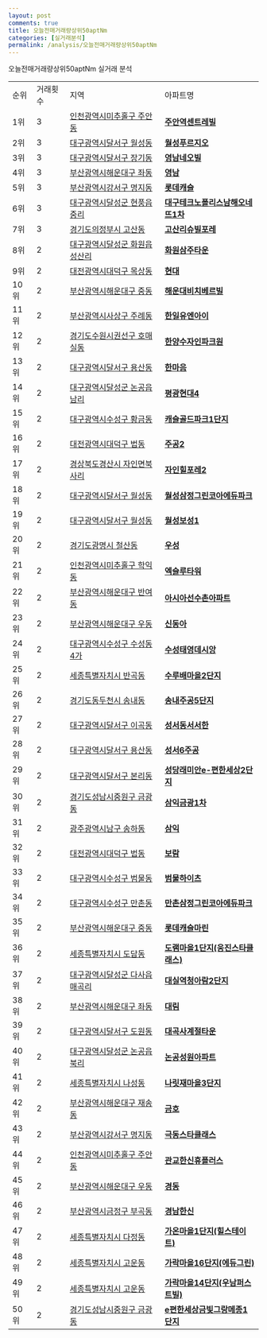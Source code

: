 ```yaml
---
layout: post
comments: true
title: 오늘전매거래량상위50aptNm
categories: [실거래분석]
permalink: /analysis/오늘전매거래량상위50aptNm
---
```


오늘전매거래량상위50aptNm 실거래 분석

<table>
  <tr>
    <td>순위</td>
    <td>거래횟수</td>
    <td>지역</td>
    <td>아파트명</td>
  </tr>

  <tr>
    <td>1위</td>
    <td>3</td>
    <td><a href="/apt/인천광역시미추홀구주안동">인천광역시미추홀구 주안동</a></td>
    <td colspan="4" style="font-weight: bold;"><a href="/apt/인천광역시미추홀구주안동주안역센트레빌">주안역센트레빌</a></td>
  </tr>

  <tr>
    <td>2위</td>
    <td>3</td>
    <td><a href="/apt/대구광역시달서구월성동">대구광역시달서구 월성동</a></td>
    <td colspan="4" style="font-weight: bold;"><a href="/apt/대구광역시달서구월성동월성푸르지오">월성푸르지오</a></td>
  </tr>

  <tr>
    <td>3위</td>
    <td>3</td>
    <td><a href="/apt/대구광역시달서구장기동">대구광역시달서구 장기동</a></td>
    <td colspan="4" style="font-weight: bold;"><a href="/apt/대구광역시달서구장기동영남네오빌">영남네오빌</a></td>
  </tr>

  <tr>
    <td>4위</td>
    <td>3</td>
    <td><a href="/apt/부산광역시해운대구좌동">부산광역시해운대구 좌동</a></td>
    <td colspan="4" style="font-weight: bold;"><a href="/apt/부산광역시해운대구좌동영남">영남</a></td>
  </tr>

  <tr>
    <td>5위</td>
    <td>3</td>
    <td><a href="/apt/부산광역시강서구명지동">부산광역시강서구 명지동</a></td>
    <td colspan="4" style="font-weight: bold;"><a href="/apt/부산광역시강서구명지동롯데캐슬">롯데캐슬</a></td>
  </tr>

  <tr>
    <td>6위</td>
    <td>3</td>
    <td><a href="/apt/대구광역시달성군현풍읍중리">대구광역시달성군 현풍읍중리</a></td>
    <td colspan="4" style="font-weight: bold;"><a href="/apt/대구광역시달성군현풍읍중리대구테크노폴리스남해오네뜨1차">대구테크노폴리스남해오네뜨1차</a></td>
  </tr>

  <tr>
    <td>7위</td>
    <td>3</td>
    <td><a href="/apt/경기도의정부시고산동">경기도의정부시 고산동</a></td>
    <td colspan="4" style="font-weight: bold;"><a href="/apt/경기도의정부시고산동고산리슈빌포레">고산리슈빌포레</a></td>
  </tr>

  <tr>
    <td>8위</td>
    <td>2</td>
    <td><a href="/apt/대구광역시달성군화원읍성산리">대구광역시달성군 화원읍성산리</a></td>
    <td colspan="4" style="font-weight: bold;"><a href="/apt/대구광역시달성군화원읍성산리화원삼주타운">화원삼주타운</a></td>
  </tr>

  <tr>
    <td>9위</td>
    <td>2</td>
    <td><a href="/apt/대전광역시대덕구목상동">대전광역시대덕구 목상동</a></td>
    <td colspan="4" style="font-weight: bold;"><a href="/apt/대전광역시대덕구목상동현대">현대</a></td>
  </tr>

  <tr>
    <td>10위</td>
    <td>2</td>
    <td><a href="/apt/부산광역시해운대구중동">부산광역시해운대구 중동</a></td>
    <td colspan="4" style="font-weight: bold;"><a href="/apt/부산광역시해운대구중동해운대비치베르빌">해운대비치베르빌</a></td>
  </tr>

  <tr>
    <td>11위</td>
    <td>2</td>
    <td><a href="/apt/부산광역시사상구주례동">부산광역시사상구 주례동</a></td>
    <td colspan="4" style="font-weight: bold;"><a href="/apt/부산광역시사상구주례동한일유엔아이">한일유엔아이</a></td>
  </tr>

  <tr>
    <td>12위</td>
    <td>2</td>
    <td><a href="/apt/경기도수원시권선구호매실동">경기도수원시권선구 호매실동</a></td>
    <td colspan="4" style="font-weight: bold;"><a href="/apt/경기도수원시권선구호매실동한양수자인파크원">한양수자인파크원</a></td>
  </tr>

  <tr>
    <td>13위</td>
    <td>2</td>
    <td><a href="/apt/대구광역시달서구용산동">대구광역시달서구 용산동</a></td>
    <td colspan="4" style="font-weight: bold;"><a href="/apt/대구광역시달서구용산동한마음">한마음</a></td>
  </tr>

  <tr>
    <td>14위</td>
    <td>2</td>
    <td><a href="/apt/대구광역시달성군논공읍남리">대구광역시달성군 논공읍남리</a></td>
    <td colspan="4" style="font-weight: bold;"><a href="/apt/대구광역시달성군논공읍남리평광현대4">평광현대4</a></td>
  </tr>

  <tr>
    <td>15위</td>
    <td>2</td>
    <td><a href="/apt/대구광역시수성구황금동">대구광역시수성구 황금동</a></td>
    <td colspan="4" style="font-weight: bold;"><a href="/apt/대구광역시수성구황금동캐슬골드파크1단지">캐슬골드파크1단지</a></td>
  </tr>

  <tr>
    <td>16위</td>
    <td>2</td>
    <td><a href="/apt/대전광역시대덕구법동">대전광역시대덕구 법동</a></td>
    <td colspan="4" style="font-weight: bold;"><a href="/apt/대전광역시대덕구법동주공2">주공2</a></td>
  </tr>

  <tr>
    <td>17위</td>
    <td>2</td>
    <td><a href="/apt/경상북도경산시자인면북사리">경상북도경산시 자인면북사리</a></td>
    <td colspan="4" style="font-weight: bold;"><a href="/apt/경상북도경산시자인면북사리자인힐포레2">자인힐포레2</a></td>
  </tr>

  <tr>
    <td>18위</td>
    <td>2</td>
    <td><a href="/apt/대구광역시달서구월성동">대구광역시달서구 월성동</a></td>
    <td colspan="4" style="font-weight: bold;"><a href="/apt/대구광역시달서구월성동월성삼정그린코아에듀파크">월성삼정그린코아에듀파크</a></td>
  </tr>

  <tr>
    <td>19위</td>
    <td>2</td>
    <td><a href="/apt/대구광역시달서구월성동">대구광역시달서구 월성동</a></td>
    <td colspan="4" style="font-weight: bold;"><a href="/apt/대구광역시달서구월성동월성보성1">월성보성1</a></td>
  </tr>

  <tr>
    <td>20위</td>
    <td>2</td>
    <td><a href="/apt/경기도광명시철산동">경기도광명시 철산동</a></td>
    <td colspan="4" style="font-weight: bold;"><a href="/apt/경기도광명시철산동우성">우성</a></td>
  </tr>

  <tr>
    <td>21위</td>
    <td>2</td>
    <td><a href="/apt/인천광역시미추홀구학익동">인천광역시미추홀구 학익동</a></td>
    <td colspan="4" style="font-weight: bold;"><a href="/apt/인천광역시미추홀구학익동엑슬루타워">엑슬루타워</a></td>
  </tr>

  <tr>
    <td>22위</td>
    <td>2</td>
    <td><a href="/apt/부산광역시해운대구반여동">부산광역시해운대구 반여동</a></td>
    <td colspan="4" style="font-weight: bold;"><a href="/apt/부산광역시해운대구반여동아시아선수촌아파트">아시아선수촌아파트</a></td>
  </tr>

  <tr>
    <td>23위</td>
    <td>2</td>
    <td><a href="/apt/부산광역시해운대구우동">부산광역시해운대구 우동</a></td>
    <td colspan="4" style="font-weight: bold;"><a href="/apt/부산광역시해운대구우동신동아">신동아</a></td>
  </tr>

  <tr>
    <td>24위</td>
    <td>2</td>
    <td><a href="/apt/대구광역시수성구수성동4가">대구광역시수성구 수성동4가</a></td>
    <td colspan="4" style="font-weight: bold;"><a href="/apt/대구광역시수성구수성동4가수성태영데시앙">수성태영데시앙</a></td>
  </tr>

  <tr>
    <td>25위</td>
    <td>2</td>
    <td><a href="/apt/세종특별자치시반곡동">세종특별자치시 반곡동</a></td>
    <td colspan="4" style="font-weight: bold;"><a href="/apt/세종특별자치시반곡동수루배마을2단지">수루배마을2단지</a></td>
  </tr>

  <tr>
    <td>26위</td>
    <td>2</td>
    <td><a href="/apt/경기도동두천시송내동">경기도동두천시 송내동</a></td>
    <td colspan="4" style="font-weight: bold;"><a href="/apt/경기도동두천시송내동송내주공5단지">송내주공5단지</a></td>
  </tr>

  <tr>
    <td>27위</td>
    <td>2</td>
    <td><a href="/apt/대구광역시달서구이곡동">대구광역시달서구 이곡동</a></td>
    <td colspan="4" style="font-weight: bold;"><a href="/apt/대구광역시달서구이곡동성서동서서한">성서동서서한</a></td>
  </tr>

  <tr>
    <td>28위</td>
    <td>2</td>
    <td><a href="/apt/대구광역시달서구용산동">대구광역시달서구 용산동</a></td>
    <td colspan="4" style="font-weight: bold;"><a href="/apt/대구광역시달서구용산동성서6주공">성서6주공</a></td>
  </tr>

  <tr>
    <td>29위</td>
    <td>2</td>
    <td><a href="/apt/대구광역시달서구본리동">대구광역시달서구 본리동</a></td>
    <td colspan="4" style="font-weight: bold;"><a href="/apt/대구광역시달서구본리동성당래미안e-편한세상2단지">성당래미안e-편한세상2단지</a></td>
  </tr>

  <tr>
    <td>30위</td>
    <td>2</td>
    <td><a href="/apt/경기도성남시중원구금광동">경기도성남시중원구 금광동</a></td>
    <td colspan="4" style="font-weight: bold;"><a href="/apt/경기도성남시중원구금광동삼익금광1차">삼익금광1차</a></td>
  </tr>

  <tr>
    <td>31위</td>
    <td>2</td>
    <td><a href="/apt/광주광역시남구송하동">광주광역시남구 송하동</a></td>
    <td colspan="4" style="font-weight: bold;"><a href="/apt/광주광역시남구송하동삼익">삼익</a></td>
  </tr>

  <tr>
    <td>32위</td>
    <td>2</td>
    <td><a href="/apt/대전광역시대덕구법동">대전광역시대덕구 법동</a></td>
    <td colspan="4" style="font-weight: bold;"><a href="/apt/대전광역시대덕구법동보람">보람</a></td>
  </tr>

  <tr>
    <td>33위</td>
    <td>2</td>
    <td><a href="/apt/대구광역시수성구범물동">대구광역시수성구 범물동</a></td>
    <td colspan="4" style="font-weight: bold;"><a href="/apt/대구광역시수성구범물동범물하이츠">범물하이츠</a></td>
  </tr>

  <tr>
    <td>34위</td>
    <td>2</td>
    <td><a href="/apt/대구광역시수성구만촌동">대구광역시수성구 만촌동</a></td>
    <td colspan="4" style="font-weight: bold;"><a href="/apt/대구광역시수성구만촌동만촌삼정그린코아에듀파크">만촌삼정그린코아에듀파크</a></td>
  </tr>

  <tr>
    <td>35위</td>
    <td>2</td>
    <td><a href="/apt/부산광역시해운대구중동">부산광역시해운대구 중동</a></td>
    <td colspan="4" style="font-weight: bold;"><a href="/apt/부산광역시해운대구중동롯데캐슬마린">롯데캐슬마린</a></td>
  </tr>

  <tr>
    <td>36위</td>
    <td>2</td>
    <td><a href="/apt/세종특별자치시도담동">세종특별자치시 도담동</a></td>
    <td colspan="4" style="font-weight: bold;"><a href="/apt/세종특별자치시도담동도램마을1단지(웅진스타클래스)">도램마을1단지(웅진스타클래스)</a></td>
  </tr>

  <tr>
    <td>37위</td>
    <td>2</td>
    <td><a href="/apt/대구광역시달성군다사읍매곡리">대구광역시달성군 다사읍매곡리</a></td>
    <td colspan="4" style="font-weight: bold;"><a href="/apt/대구광역시달성군다사읍매곡리대실역청아람2단지">대실역청아람2단지</a></td>
  </tr>

  <tr>
    <td>38위</td>
    <td>2</td>
    <td><a href="/apt/부산광역시해운대구좌동">부산광역시해운대구 좌동</a></td>
    <td colspan="4" style="font-weight: bold;"><a href="/apt/부산광역시해운대구좌동대림">대림</a></td>
  </tr>

  <tr>
    <td>39위</td>
    <td>2</td>
    <td><a href="/apt/대구광역시달서구도원동">대구광역시달서구 도원동</a></td>
    <td colspan="4" style="font-weight: bold;"><a href="/apt/대구광역시달서구도원동대곡사계절타운">대곡사계절타운</a></td>
  </tr>

  <tr>
    <td>40위</td>
    <td>2</td>
    <td><a href="/apt/대구광역시달성군논공읍북리">대구광역시달성군 논공읍북리</a></td>
    <td colspan="4" style="font-weight: bold;"><a href="/apt/대구광역시달성군논공읍북리논공성원아파트">논공성원아파트</a></td>
  </tr>

  <tr>
    <td>41위</td>
    <td>2</td>
    <td><a href="/apt/세종특별자치시나성동">세종특별자치시 나성동</a></td>
    <td colspan="4" style="font-weight: bold;"><a href="/apt/세종특별자치시나성동나릿재마을3단지">나릿재마을3단지</a></td>
  </tr>

  <tr>
    <td>42위</td>
    <td>2</td>
    <td><a href="/apt/부산광역시해운대구재송동">부산광역시해운대구 재송동</a></td>
    <td colspan="4" style="font-weight: bold;"><a href="/apt/부산광역시해운대구재송동금호">금호</a></td>
  </tr>

  <tr>
    <td>43위</td>
    <td>2</td>
    <td><a href="/apt/부산광역시강서구명지동">부산광역시강서구 명지동</a></td>
    <td colspan="4" style="font-weight: bold;"><a href="/apt/부산광역시강서구명지동극동스타클래스">극동스타클래스</a></td>
  </tr>

  <tr>
    <td>44위</td>
    <td>2</td>
    <td><a href="/apt/인천광역시미추홀구주안동">인천광역시미추홀구 주안동</a></td>
    <td colspan="4" style="font-weight: bold;"><a href="/apt/인천광역시미추홀구주안동관교한신휴플러스">관교한신휴플러스</a></td>
  </tr>

  <tr>
    <td>45위</td>
    <td>2</td>
    <td><a href="/apt/부산광역시해운대구우동">부산광역시해운대구 우동</a></td>
    <td colspan="4" style="font-weight: bold;"><a href="/apt/부산광역시해운대구우동경동">경동</a></td>
  </tr>

  <tr>
    <td>46위</td>
    <td>2</td>
    <td><a href="/apt/부산광역시금정구부곡동">부산광역시금정구 부곡동</a></td>
    <td colspan="4" style="font-weight: bold;"><a href="/apt/부산광역시금정구부곡동경남한신">경남한신</a></td>
  </tr>

  <tr>
    <td>47위</td>
    <td>2</td>
    <td><a href="/apt/세종특별자치시다정동">세종특별자치시 다정동</a></td>
    <td colspan="4" style="font-weight: bold;"><a href="/apt/세종특별자치시다정동가온마을1단지(힐스테이트)">가온마을1단지(힐스테이트)</a></td>
  </tr>

  <tr>
    <td>48위</td>
    <td>2</td>
    <td><a href="/apt/세종특별자치시고운동">세종특별자치시 고운동</a></td>
    <td colspan="4" style="font-weight: bold;"><a href="/apt/세종특별자치시고운동가락마을16단지(에듀그린)">가락마을16단지(에듀그린)</a></td>
  </tr>

  <tr>
    <td>49위</td>
    <td>2</td>
    <td><a href="/apt/세종특별자치시고운동">세종특별자치시 고운동</a></td>
    <td colspan="4" style="font-weight: bold;"><a href="/apt/세종특별자치시고운동가락마을14단지(우남퍼스트빌)">가락마을14단지(우남퍼스트빌)</a></td>
  </tr>

  <tr>
    <td>50위</td>
    <td>2</td>
    <td><a href="/apt/경기도성남시중원구금광동">경기도성남시중원구 금광동</a></td>
    <td colspan="4" style="font-weight: bold;"><a href="/apt/경기도성남시중원구금광동e편한세상금빛그랑메종1단지">e편한세상금빛그랑메종1단지</a></td>
  </tr>

</table>
